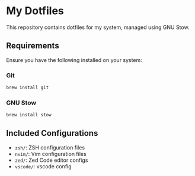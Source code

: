 # My Dotfiles

This repository contains dotfiles for my system, managed using GNU Stow.

## Requirements

Ensure you have the following installed on your system:

### Git

```bash
brew install git
```

### GNU Stow

```bash
brew install stow
```


## Included Configurations

- `zsh/`: ZSH configuration files
- `nvim/`: Vim configuration files
- `zed/`: Zed Code editor configs
- `vscode/`: vscode config

